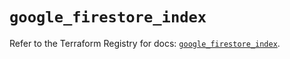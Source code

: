 # `google_firestore_index`

Refer to the Terraform Registry for docs: [`google_firestore_index`](https://registry.terraform.io/providers/hashicorp/google-beta/6.34.1/docs/resources/google_firestore_index).
